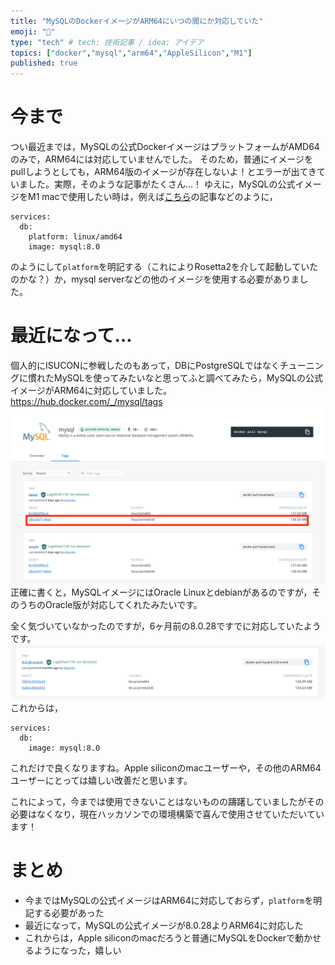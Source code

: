 ```yaml
---
title: "MySQLのDockerイメージがARM64にいつの間にか対応していた"
emoji: "🏃"
type: "tech" # tech: 技術記事 / idea: アイデア
topics: ["docker","mysql","arm64","AppleSilicon","M1"]
published: true
---
```


# 今まで
つい最近までは，MySQLの公式DockerイメージはプラットフォームがAMD64のみで，ARM64には対応していませんでした。
そのため，普通にイメージをpullしようとしても，ARM64版のイメージが存在しないよ！とエラーが出てきていました。実際，そのような記事がたくさん…！
ゆえに，MySQLの公式イメージをM1 macで使用したい時は，例えば[こちら](https://gihyo.jp/dev/serial/01/mysql-road-construction-news/0167)の記事などのように，
```
services:
  db:
    platform: linux/amd64
    image: mysql:8.0
```
のようにして`platform`を明記する（これによりRosetta2を介して起動していたのかな？）か，mysql serverなどの他のイメージを使用する必要がありました。

# 最近になって…
個人的にISUCONに参戦したのもあって，DBにPostgreSQLではなくチューニングに慣れたMySQLを使ってみたいなと思ってふと調べてみたら，MySQLの公式イメージがARM64に対応していました。
https://hub.docker.com/_/mysql/tags
![ARM64に対応！](/images/docker-mysql-arm64/arm64.png)
正確に書くと，MySQLイメージにはOracle Linuxとdebianがあるのですが，そのうちのOracle版が対応してくれたみたいです。

全く気づいていなかったのですが，6ヶ月前の8.0.28ですでに対応していたようです。
![6ヶ月前](/images/docker-mysql-arm64/oldest.png)
これからは，
```
services:
  db:
    image: mysql:8.0
```
これだけで良くなりますね。Apple siliconのmacユーザーや，その他のARM64ユーザーにとっては嬉しい改善だと思います。

これによって，今までは使用できないことはないものの躊躇していましたがその必要はなくなり，現在ハッカソンでの環境構築で喜んで使用させていただいています！

# まとめ
- 今まではMySQLの公式イメージはARM64に対応しておらず，`platform`を明記する必要があった
- 最近になって，MySQLの公式イメージが8.0.28よりARM64に対応した
- これからは，Apple siliconのmacだろうと普通にMySQLをDockerで動かせるようになった，嬉しい
